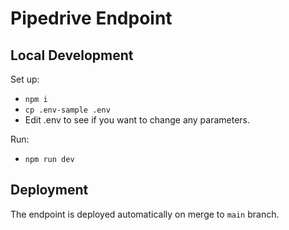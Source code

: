 # Pipedrive Endpoint

## Local Development

Set up:

- `npm i`
- `cp .env-sample .env`
- Edit .env to see if you want to change any parameters.

Run:

- `npm run dev`

## Deployment

The endpoint is deployed automatically on merge to `main` branch.
